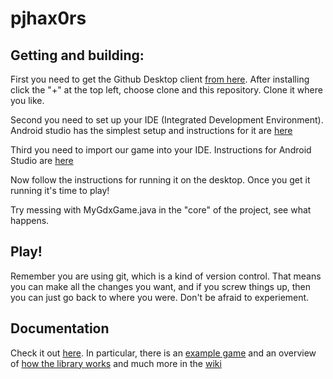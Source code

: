 # pjhax0rs

## Getting and building:

First you need to get the Github Desktop client [from here](https://desktop.github.com). After installing click the "+" at the top left, choose clone and this repository. Clone it where you like.

Second you need to set up your IDE (Integrated Development Environment). Android studio has the simplest setup and instructions for it are [here](https://github.com/libgdx/libgdx/wiki/Setting-up-your-Development-Environment-%28Eclipse%2C-Intellij-IDEA%2C-NetBeans%29#setting-up-android-studio)

Third you need to import our game into your IDE. Instructions for Android Studio are [here](https://github.com/libgdx/libgdx/wiki/Gradle-and-Intellij-IDEA)

Now follow the instructions for running it on the desktop. Once you get it running it's time to play!

Try messing with MyGdxGame.java in the "core" of the project, see what happens.

## Play!
Remember you are using git, which is a kind of version control. That means you can make all the changes you want, and if you screw things up, then you can just go back to where you were. Don't be afraid to experiement.

## Documentation

Check it out [here](https://libgdx.badlogicgames.com/documentation.html). In particular, there is an [example game](https://github.com/libgdx/libgdx/wiki/A-simple-game) and an overview of [how the library works](https://github.com/libgdx/libgdx/wiki/The-application-framework) and much more in the [wiki](https://github.com/libgdx/libgdx/wiki)
